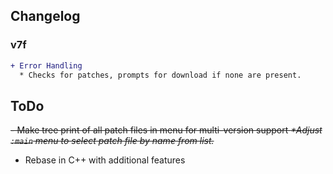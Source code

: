 ## Changelog
### v7f
```diff
+ Error Handling
  * Checks for patches, prompts for download if none are present.
```

## ToDo
~~- Make tree print of all patch files in menu for multi-version support
_*Adjust `:main` menu to select patch file by name from list._~~

- Rebase in C++ with additional features
